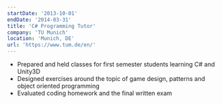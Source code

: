 ```yaml
---
startDate: '2013-10-01'
endDate: '2014-03-31'
title: 'C# Programming Tutor'
company: 'TU Munich'
location: 'Munich, DE'
url: 'https://www.tum.de/en/'
---
```


- Prepared and held classes for first semester students learning C# and Unity3D
- Designed exercises around the topic of game design, patterns and object oriented programming
- Evaluated coding homework and the final written exam
